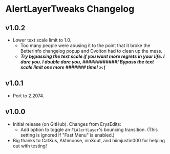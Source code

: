 # AlertLayerTweaks Changelog
## v1.0.2
- Lower text scale limit to 1.0.
  - Too many people were abusing it to the point that it broke the BetterInfo changelog popup and Cvolton had to clean up the mess.
  - <cr>***_Try bypassing the text scale if you want more regrets in your life. I dare you. I double dare you, ############! Bypass the text scale limit one more ####### time! >:(_***</c>
## v1.0.1
- Port to 2.2074.
## v1.0.0
- Initial release (on GitHub). Changes from ErysEdits:
  - Add option to toggle an `FLAlertLayer`'s bouncing transition. (This setting is ignored if "Fast Menu" is enabled.)
- Big thanks to CatXus, Aktimoose, ninXout, and hiimjustin000 for helping out with testing!